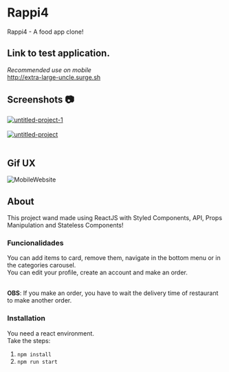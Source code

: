 # Rappi4

Rappi4 - A food app clone!

## Link to test application.
*Recommended use on mobile*<br />
http://extra-large-uncle.surge.sh

## Screenshots :camera:

<a href="https://ibb.co/5821GZT"><img src="https://i.ibb.co/Z8NfG9d/untitled-project-1.png" alt="untitled-project-1" border="0"></a><br /><a target='_blank' href='https://pt-br.imgbb.com/'></a><br />
<a href="https://ibb.co/Dzdcwm4"><img src="https://i.ibb.co/Qp0SYh9/untitled-project.png" alt="untitled-project" border="0"></a><br /><a target='_blank' href='https://pt-br.imgbb.com/'></a><br />


## Gif UX

![MobileWebsite](https://media.giphy.com/media/eJAfa2Dq1kpe2NNysc/giphy.gif)

## About

This project wand made using ReactJS with Styled Components, API, Props Manipulation and Stateless Components!

### Funcionalidades
You can add items to card, remove them, navigate in the bottom menu or in the categories carousel.<br />
You can edit your profile, create an account and make an order.<br /><br />

**OBS**: If you make an order, you have to wait the delivery time of restaurant to make another order. 

### Installation
You need a react environment. <br />
Take the steps:<br />
1. ``` npm install ```
2. ``` npm run start ```

